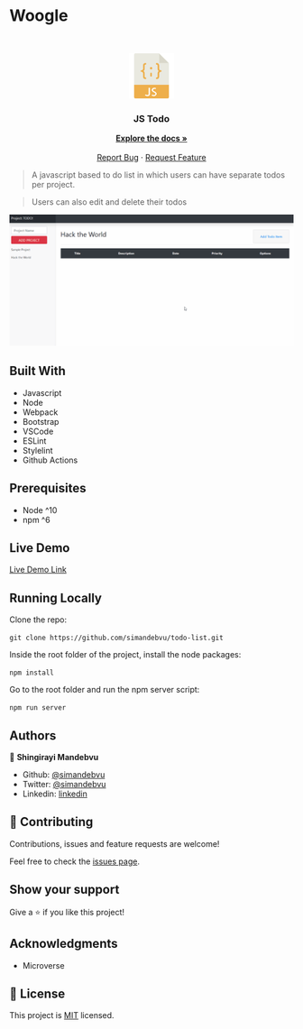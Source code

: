 # Woogle


<br />
<p align="center">
  <a href="https://github.com/simandebvu/todo-list">
    <img src="js-image.png" alt="Logo" width="80" height="80">
  </a>

  <h3 align="center">JS Todo</h3>

  <p align="center">
    <a href="https://github.com/simandebvu/todo-list/"><strong>Explore the docs »</strong></a>
    <br />
    <br />
    <a href="https://github.com/simandebvu/todo-list/issues/">Report Bug</a>
    ·
    <a href="https://github.com/simandebvu/todo-list/">Request Feature</a>
  </p>
</p>

> A javascript based to do list in which users can have separate todos per project.

> Users can also edit and delete their todos

![screenshot](./app-screenshot.gif)

## Built With

- Javascript
- Node
- Webpack 
- Bootstrap
- VSCode
- ESLint
- Stylelint
- Github Actions

## Prerequisites

- Node ^10
- npm ^6
  
## Live Demo

[Live Demo Link](https://github.com/simandebvu/todo-list/)
  
## Running Locally

Clone the repo:

`git clone https://github.com/simandebvu/todo-list.git`

Inside the root folder of the project, install the node packages:

`npm install`

Go to the root folder and run the npm server script:

`npm run server`
  
## Authors

👤 **Shingirayi Mandebvu**

- Github: [@simandebvu](https://github.com/simandebvu)
- Twitter: [@simandebvu](https://twitter.com/simandebvu)
- Linkedin: [linkedin](https://linkedin.com/in/simandebvu)

## 🤝 Contributing

Contributions, issues and feature requests are welcome!

Feel free to check the [issues page](issues/).

## Show your support

Give a ⭐️ if you like this project!

## Acknowledgments

- Microverse

## 📝 License

This project is [MIT](lic.url) licensed.
